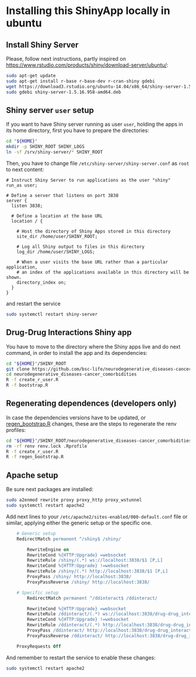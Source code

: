 # Installing this ShinyApp locally in ubuntu

## Install Shiny Server

Please, follow next instructions, partly inspired on <https://www.rstudio.com/products/shiny/download-server/ubuntu/>:

```bash
sudo apt-get update
sudo apt-get install r-base r-base-dev r-cran-shiny gdebi
wget https://download3.rstudio.org/ubuntu-14.04/x86_64/shiny-server-1.5.16.958-amd64.deb
sudo gdebi shiny-server-1.5.16.958-amd64.deb
```

## Shiny server `user` setup

If you want to have Shiny server running as user `user`, holding the apps in its home directory,
first you have to prepare the directories:

```bash
cd "${HOME}"
mkdir -p SHINY_ROOT SHINY_LOGS
ln -sf /srv/shiny-server/* SHINY_ROOT
```

Then, you have to change file `/etc/shiny-server/shiny-server.conf` as `root` to next content:

```
# Instruct Shiny Server to run applications as the user "shiny"
run_as user;

# Define a server that listens on port 3838
server {
  listen 3838;

  # Define a location at the base URL
  location / {

    # Host the directory of Shiny Apps stored in this directory
    site_dir /home/user/SHINY_ROOT;

    # Log all Shiny output to files in this directory
    log_dir /home/user/SHINY_LOGS;

    # When a user visits the base URL rather than a particular application,
    # an index of the applications available in this directory will be shown.
    directory_index on;
  }
}
```

and restart the service

```bash
sudo systemctl restart shiny-server
```

## Drug-Drug Interactions Shiny app

You have to move to the directory where the Shiny apps live and do next command,
in order to install the app and its dependencies:

```bash
cd "${HOME}"/SHINY_ROOT
git clone https://github.com/bsc-life/neurodegenerative_diseases-cancer_comorbidities.git
cd neurodegenerative_diseases-cancer_comorbidities
R -f create_r_user.R
R -f bootstrap.R
```

## Regenerating dependences (**developers only**)

In case the dependencies versions have to be updated, or [regen_bootstrap.R](regen_bootstrap.R) changes,
these are the steps to regenerate the renv profiles:

```bash
cd "${HOME}"/SHINY_ROOT/neurodegenerative_diseases-cancer_comorbidities
rm -rf renv renv.lock .Rprofile
R -f create_r_user.R
R -f regen_bootstrap.R
```

## Apache setup

Be sure next packages are installed:

```bash
sudo a2enmod rewrite proxy proxy_http proxy_wstunnel
sudo systemctl restart apache2
```

Add next lines to your `/etc/apache2/sites-enabled/000-default.conf` file or similar,
applying either the generic setup or the specific one.

```apache
	# Generic setup
	RedirectMatch permanent ^/shiny$ /shiny/

        RewriteEngine on
        RewriteCond %{HTTP:Upgrade} =websocket
        RewriteRule /shiny/(.*) ws://localhost:3838/$1 [P,L]
        RewriteCond %{HTTP:Upgrade} !=websocket
        RewriteRule /shiny/(.*) http://localhost:3838/$1 [P,L]
        ProxyPass /shiny/ http://localhost:3838/
        ProxyPassReverse /shiny/ http://localhost:3838/

	# Specific setup
        RedirectMatch permanent ^/ddinteract$ /ddinteract/

        RewriteCond %{HTTP:Upgrade} =websocket
        RewriteRule /ddinteract/(.*) ws://localhost:3838/drug-drug_interactions/$1 [P,L]
        RewriteCond %{HTTP:Upgrade} !=websocket
        RewriteRule /ddinteract/(.*) http://localhost:3838/drug-drug_interactions/$1 [P,L]
        ProxyPass /ddinteract/ http://localhost:3838/drug-drug_interactions/
        ProxyPassReverse /ddinteract/ http://localhost:3838/drug-drug_interactions/

	ProxyRequests Off
```

And remember to restart the service to enable these changes:

```bash
sudo systemctl restart apache2
```
